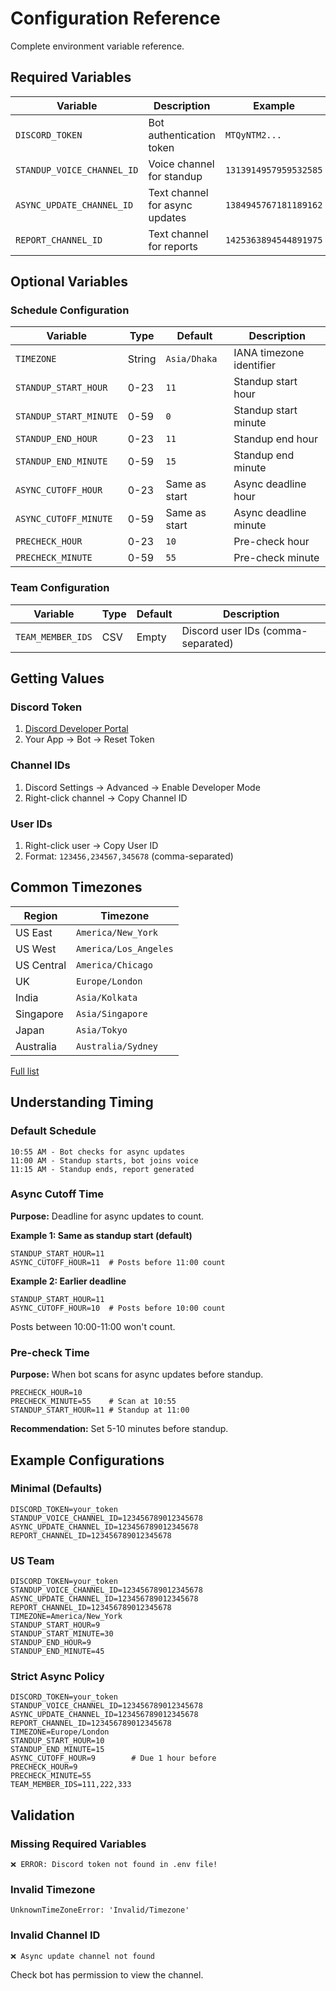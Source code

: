 # Configuration Reference

Complete environment variable reference.

## Required Variables

| Variable | Description | Example |
|----------|-------------|---------|
| `DISCORD_TOKEN` | Bot authentication token | `MTQyNTM2...` |
| `STANDUP_VOICE_CHANNEL_ID` | Voice channel for standup | `1313914957959532585` |
| `ASYNC_UPDATE_CHANNEL_ID` | Text channel for async updates | `1384945767181189162` |
| `REPORT_CHANNEL_ID` | Text channel for reports | `1425363894544891975` |

## Optional Variables

### Schedule Configuration

| Variable | Type | Default | Description |
|----------|------|---------|-------------|
| `TIMEZONE` | String | `Asia/Dhaka` | IANA timezone identifier |
| `STANDUP_START_HOUR` | 0-23 | `11` | Standup start hour |
| `STANDUP_START_MINUTE` | 0-59 | `0` | Standup start minute |
| `STANDUP_END_HOUR` | 0-23 | `11` | Standup end hour |
| `STANDUP_END_MINUTE` | 0-59 | `15` | Standup end minute |
| `ASYNC_CUTOFF_HOUR` | 0-23 | Same as start | Async deadline hour |
| `ASYNC_CUTOFF_MINUTE` | 0-59 | Same as start | Async deadline minute |
| `PRECHECK_HOUR` | 0-23 | `10` | Pre-check hour |
| `PRECHECK_MINUTE` | 0-59 | `55` | Pre-check minute |

### Team Configuration

| Variable | Type | Default | Description |
|----------|------|---------|-------------|
| `TEAM_MEMBER_IDS` | CSV | Empty | Discord user IDs (comma-separated) |

## Getting Values

### Discord Token
1. [Discord Developer Portal](https://discord.com/developers/applications)
2. Your App → Bot → Reset Token

### Channel IDs
1. Discord Settings → Advanced → Enable Developer Mode
2. Right-click channel → Copy Channel ID

### User IDs
1. Right-click user → Copy User ID
2. Format: `123456,234567,345678` (comma-separated)

## Common Timezones

| Region | Timezone |
|--------|----------|
| US East | `America/New_York` |
| US West | `America/Los_Angeles` |
| US Central | `America/Chicago` |
| UK | `Europe/London` |
| India | `Asia/Kolkata` |
| Singapore | `Asia/Singapore` |
| Japan | `Asia/Tokyo` |
| Australia | `Australia/Sydney` |

[Full list](https://en.wikipedia.org/wiki/List_of_tz_database_time_zones)

## Understanding Timing

### Default Schedule
```
10:55 AM - Bot checks for async updates
11:00 AM - Standup starts, bot joins voice
11:15 AM - Standup ends, report generated
```

### Async Cutoff Time

**Purpose:** Deadline for async updates to count.

**Example 1: Same as standup start (default)**
```env
STANDUP_START_HOUR=11
ASYNC_CUTOFF_HOUR=11  # Posts before 11:00 count
```

**Example 2: Earlier deadline**
```env
STANDUP_START_HOUR=11
ASYNC_CUTOFF_HOUR=10  # Posts before 10:00 count
```
Posts between 10:00-11:00 won't count.

### Pre-check Time

**Purpose:** When bot scans for async updates before standup.

```env
PRECHECK_HOUR=10
PRECHECK_MINUTE=55    # Scan at 10:55
STANDUP_START_HOUR=11 # Standup at 11:00
```

**Recommendation:** Set 5-10 minutes before standup.

## Example Configurations

### Minimal (Defaults)
```env
DISCORD_TOKEN=your_token
STANDUP_VOICE_CHANNEL_ID=123456789012345678
ASYNC_UPDATE_CHANNEL_ID=123456789012345678
REPORT_CHANNEL_ID=123456789012345678
```

### US Team
```env
DISCORD_TOKEN=your_token
STANDUP_VOICE_CHANNEL_ID=123456789012345678
ASYNC_UPDATE_CHANNEL_ID=123456789012345678
REPORT_CHANNEL_ID=123456789012345678
TIMEZONE=America/New_York
STANDUP_START_HOUR=9
STANDUP_START_MINUTE=30
STANDUP_END_HOUR=9
STANDUP_END_MINUTE=45
```

### Strict Async Policy
```env
DISCORD_TOKEN=your_token
STANDUP_VOICE_CHANNEL_ID=123456789012345678
ASYNC_UPDATE_CHANNEL_ID=123456789012345678
REPORT_CHANNEL_ID=123456789012345678
TIMEZONE=Europe/London
STANDUP_START_HOUR=10
STANDUP_END_MINUTE=15
ASYNC_CUTOFF_HOUR=9        # Due 1 hour before
PRECHECK_HOUR=9
PRECHECK_MINUTE=55
TEAM_MEMBER_IDS=111,222,333
```

## Validation

### Missing Required Variables
```
❌ ERROR: Discord token not found in .env file!
```

### Invalid Timezone
```
UnknownTimeZoneError: 'Invalid/Timezone'
```

### Invalid Channel ID
```
❌ Async update channel not found
```

Check bot has permission to view the channel.
